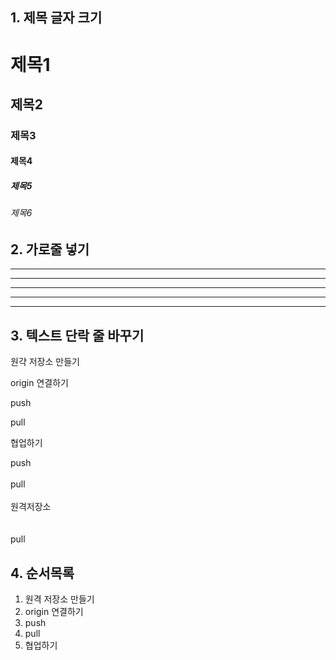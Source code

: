 ## 1. 제목 글자 크기 
#  제목1
## 제목2
### 제목3
#### 제목4
##### 제목5
###### 제목6

## 2. 가로줄 넣기 <!-- -, * 3개 이상이 되면 -->
---
-------
***
******
* * * * 


## 3. 텍스트 단락 줄 바꾸기
원갹 저장소 만들기

origin 연결하기

push

pull



협업하기

push <br><br> pull <br><br> 원격저장소<br><br><br> pull

## 4. 순서목록
1. 원격 저장소 만들기
2. origin 연결하기
3. push
4. pull
5. 협업하기

